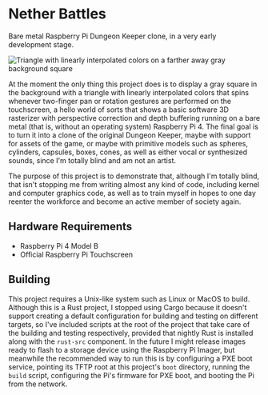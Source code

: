 # Nether Battles

Bare metal Raspberry Pi Dungeon Keeper clone, in a very early development stage.

![Triangle with linearly interpolated colors on a farther away gray background square](../../raw/main/triangle.jpg)

At the moment the only thing this project does is to display a gray square in the background with a triangle with linearly interpolated colors that spins whenever two-finger pan or rotation gestures are performed on the touchscreen, a hello world of sorts that shows a basic software 3D rasterizer with perspective correction and depth buffering running on a bare metal (that is, without an operating system) Raspberry Pi 4. The final goal is to turn it into a clone of the original Dungeon Keeper, maybe with support for assets of the game, or maybe with primitive models such as spheres, cylinders, capsules, boxes, cones, as well as either vocal or synthesized sounds, since I'm totally blind and am not an artist.

The purpose of this project is to demonstrate that, although I'm totally blind, that isn't stopping me from writing almost any kind of code, including kernel and computer graphics code, as well as to train myself in hopes to one day reenter the workforce and become an active member of society again.

## Hardware Requirements

* Raspberry Pi 4 Model B
* Official Raspberry Pi Touchscreen

## Building

This project requires a Unix-like system such as Linux or MacOS to build. Although this is a Rust project, I stopped using Cargo because it doesn't support creating a default configuration for building and testing on different targets, so I've included scripts at the root of the project that take care of the building and testing respectively, provided that nightly Rust is installed along with the `rust-src` component. In the future I might release images ready to flash to a storage device using the Raspberry Pi Imager, but meanwhile the recommended way to run this is by configuring a PXE boot service, pointing its TFTP root at this project's `boot` directory, running the `build` script, configuring the Pi's firmware for PXE boot, and booting the Pi from the network.
